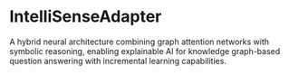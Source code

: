 # IntelliSenseAdapter
A hybrid neural architecture combining graph attention networks with symbolic reasoning, enabling explainable AI for knowledge graph-based question answering with incremental learning capabilities.
